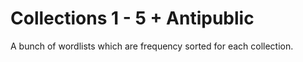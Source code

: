 # Collections 1 - 5 + Antipublic
A bunch of wordlists which are frequency sorted for each collection.
